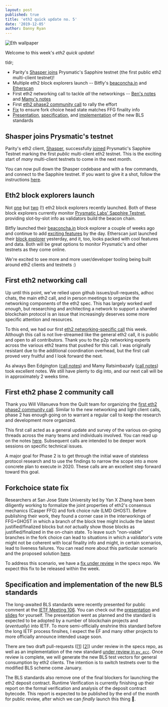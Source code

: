 ```yaml
---
layout: post
published: true
title: 'eth2 quick update no. 5'
date: '2019-12-05'
author: Danny Ryan
---
```


![Eth wallpaper](https://blog.ethereum.org/img/2019/10/kumiko_background.jpeg)

Welcome to this week's _eth2 quick update_!

tldr;

* Parity's [Shasper joins](https://twitter.com/sorpaas/status/1202651945430929409) Prysmatic's Sapphire testnet (the first public eth2 multi-client testnet)!
* Multiple eth2 block explorers launch -- Bitfly's [beaconcha.in](https://beaconcha.in/) and [Etherscan](https://beacon.etherscan.io/)
* First eth2 networking call to tackle _all_ the networkings -- [Ben's notes](https://hackmd.io/@benjaminion/H1J8vYLaS) and [Mamy's notes](https://gist.github.com/mratsim/b1fe4213ece4b60baa93be773715fd83)
* First [eth2 phase2 community call](https://github.com/ethereum/eth2.0-pm/issues/103) to rally the effort 
* [Fix](https://github.com/ethereum/eth2.0-specs/pull/1495) to ensure fork choice head state matches FFG finality info
* [Presentation](https://www.youtube.com/watch?v=dMFgaeRdsfU&feature=youtu.be&t=1009), [specification](https://github.com/ethereum/eth2.0-specs/pull/1499), and [implementation](https://github.com/ethereum/py_ecc/pull/79) of the new BLS standards

## Shasper joins Prysmatic's testnet

Parity's eth2 client, [Shasper](https://github.com/paritytech/shasper), successfully [joined](https://twitter.com/sorpaas/status/1202651945430929409) Prysmatic's Sapphire Testnet marking the first _public_ multi-client eth2 testnet. This is the exciting start of _many_ multi-client testnets to come in the next month.

You can now pull down the Shasper codebase and with a few commands, and connect to the Sapphire testnet. If you want to give it a shot, follow the instructions [here](https://github.com/paritytech/shasper/pull/191).

## Eth2 block explorers launch

Not [one](https://beaconcha.in/) but [two](https://beacon.etherscan.io/) (!) eth2 block explorers recently launched. Both of these block explorers currently monitor [Prysmatic Labs' Sapphire Testnet](https://prylabs.net/), providing slot-by-slot info as validators build the beacon chain.

Bitfly launched their [beaconcha.in](https://beaconcha.in/) block explorer a couple of weeks ago and continue to add [exciting features](https://twitter.com/etherchain_org/status/1202506562746638336) by the day. Etherscan just launched their [block explorer](https://beacon.etherscan.io/) yesterday, and it, too, looks packed with cool features and data. Both will be great options to monitor Prysmatic's and other testnets as they come online.

We're excited to see more and more user/developer tooling being built around eth2 clients and testnets :)

## First eth2 networking call

Up until this point, we've relied upon github issues/pull-requests, adhoc chats, the main eth2 call, and in person meetings to organize the networking components of the eth2 spec. This has largely worked _well enough_, but researching and architecting a network to support a sharded blockchain protocol is an issue that increasingly deserves some more specific attention and resources.

To this end, we had our first [eth2 networking-specific call](https://github.com/ethereum/eth2.0-pm/issues/106) this week. Although this call is not live-streamed like the general eth2 call, it is public and open to all contributors. Thank you to the p2p networking experts across the various eth2 teams that pushed for this call. I was originally resistant due to the additional coordination overhead, but the first call proved very fruitful and I look forward the next.

As always Ben Edgington ([call notes](https://hackmd.io/@benjaminion/BJ3YqrSTr)) and Mamy Ratsimbazafy ([call notes](https://gist.github.com/mratsim/fef2b0a7c5a335ac6bc61c01592b3fea)) took excellent notes. We still have plenty to dig into, and our next call will be in approximately 2 weeks time.

## First eth2 phase 2 community call

Thank you Will Villanueva from the Quilt team for organizing the [first eth2 phase2 community call](https://github.com/ethereum/eth2.0-pm/issues/103). Similar to the new networking and light client calls, phase 2 has enough going on to warrant a regular call to keep the research and development more organized. 

This first call acted as a general update and survey of the various on-going threads across the many teams and individuals involved. You can read up on the notes [here](https://github.com/ethereum/eth2.0-pm/issues/103#issuecomment-561938586). Subsequent calls are intended to be deeper work sessions on specific technical issues.

A major goal for Phase 2 is to get through the initial wave of stateless protocol research and to use the findings to narrow the scope into a more concrete plan to execute in 2020. These calls are an excellent step forward toward this goal.

## Forkchoice state fix

Researchers at San Jose State University led by Yan X Zhang have been diligently working to formalize the joint properties of eth2's consensus mechanics (Casper FFG) and fork choice rule (LMD GHOST). Before publishing their work, they found a corner case in the interworkings of FFG+GHOST in which a branch of the block tree might include the latest justified/finalized blocks but _not_ actually show those blocks as justified/finalized in the on-chain state. To leave such "non-viable" branches in the fork choice can lead to situations in which a validator's vote might not be coherent with local finality info and might, in certain scenarios, lead to liveness failures. You can read more about this particular scenario and the proposed solution [here](https://notes.ethereum.org/@djrtwo/HynY6CthS).

To address this scenario, we have a [fix under review](https://github.com/ethereum/eth2.0-specs/pull/1495) in the specs repo. We expect this fix to be released within the week.

## Specification and implementation of the new BLS standards

The long-awaited BLS standards were recently presented for public comment at the [IETF Meeting 106](https://www.ietf.org/how/meetings/106/). You can check out the [presentation](https://www.youtube.com/watch?v=dMFgaeRdsfU&feature=youtu.be&t=1009) and [slides](https://datatracker.ietf.org/meeting/106/materials/slides-106-cfrg-update-on-draft-irtf-cfrg-hash-to-curve) for yourself. The presentation went as planned and the standard is expected to be adopted by a number of blockchain projects and (_eventually_) into IETF. To more semi-officially enshrine this standard before the long IETF process finsihes, I expect the EF and many other projects to more officially announce intended usage soon.

There are two draft pull-requests ([[1](https://github.com/ethereum/eth2.0-specs/pull/1398)] [[2](https://github.com/ethereum/eth2.0-specs/pull/1499)]) under review in the specs repo, as well as an implementation of the new standard [under review in `py_ecc`](https://github.com/ethereum/py_ecc/pull/79). Once review is complete, we will generate the new BLS test vectors for general consumption by eth2 clients. The intention is to switch testnets over to the modified BLS scheme come January.

The BLS standards also remove one of the final blockers for launching the eth2 deposit contract. Runtime Verification is currently finishing up their report on the formal verification and analysis of the deposit contract bytecode. This report is expected to be published by the end of the month for public review, after which we can _finally_ launch this thing :rocket:. 
